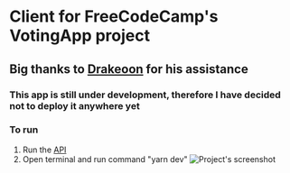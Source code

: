 # Client for FreeCodeCamp's VotingApp project
## Big thanks to [Drakeoon](https://github.com/Drakeoon) for his assistance
### This app is still under development, therefore I  have decided not to deploy it anywhere yet
### To run
1. Run the [API](https://github.com/AlanPieczonka/VotingAppExpressJS)
2. Open terminal and run command "yarn dev"
![Project's screenshot](https://user-images.githubusercontent.com/20932829/41442357-1d2ec08a-7037-11e8-8307-862909d972f0.png)
